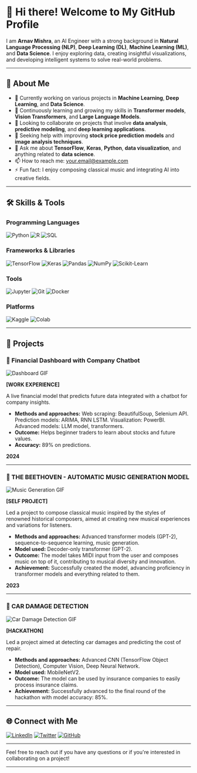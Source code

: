 # 👋 Hi there! Welcome to My GitHub Profile

I am **Arnav Mishra**, an AI Engineer with a strong background in **Natural Language Processing (NLP)**, **Deep Learning (DL)**, **Machine Learning (ML)**, and **Data Science**. I enjoy exploring data, creating insightful visualizations, and developing intelligent systems to solve real-world problems.

---

## 🚀 About Me

- 🔭 Currently working on various projects in **Machine Learning**, **Deep Learning**, and **Data Science**.
- 🌱 Continuously learning and growing my skills in **Transformer models**, **Vision Transformers**, and **Large Language Models**.
- 👯 Looking to collaborate on projects that involve **data analysis**, **predictive modeling**, and **deep learning applications**.
- 🤔 Seeking help with improving **stock price prediction models** and **image analysis techniques**.
- 💬 Ask me about **TensorFlow**, **Keras**, **Python**, **data visualization**, and anything related to **data science**.
- 📫 How to reach me: [your.email@example.com](mailto:your.email@example.com)
- ⚡ Fun fact: I enjoy composing classical music and integrating AI into creative fields.

---

## 🛠 Skills & Tools

### Programming Languages
![Python](https://img.shields.io/badge/Python-3670A0?style=for-the-badge&logo=python&logoColor=ffdd54)
![R](https://img.shields.io/badge/R-276DC3?style=for-the-badge&logo=r&logoColor=white)
![SQL](https://img.shields.io/badge/SQL-007396?style=for-the-badge&logo=sql&logoColor=white)

### Frameworks & Libraries
![TensorFlow](https://img.shields.io/badge/TensorFlow-FF6F00?style=for-the-badge&logo=tensorflow&logoColor=white)
![Keras](https://img.shields.io/badge/Keras-D00000?style=for-the-badge&logo=keras&logoColor=white)
![Pandas](https://img.shields.io/badge/Pandas-150458?style=for-the-badge&logo=pandas&logoColor=white)
![NumPy](https://img.shields.io/badge/NumPy-013243?style=for-the-badge&logo=numpy&logoColor=white)
![Scikit-Learn](https://img.shields.io/badge/Scikit--Learn-F7931E?style=for-the-badge&logo=scikit-learn&logoColor=white)

### Tools
![Jupyter](https://img.shields.io/badge/Jupyter-F37626?style=for-the-badge&logo=jupyter&logoColor=white)
![Git](https://img.shields.io/badge/Git-F05032?style=for-the-badge&logo=git&logoColor=white)
![Docker](https://img.shields.io/badge/Docker-2496ED?style=for-the-badge&logo=docker&logoColor=white)

### Platforms
![Kaggle](https://img.shields.io/badge/Kaggle-20BEFF?style=for-the-badge&logo=kaggle&logoColor=white)
![Colab](https://img.shields.io/badge/Colab-F9AB00?style=for-the-badge&logo=googlecolab&logoColor=white)

---

## 💼 Projects

### 🌟 Financial Dashboard with Company Chatbot

![Dashboard GIF](https://i.giphy.com/media/v1.Y2lkPTc5MGI3NjExMHhqMm15cTE4dmx1YWFzeXJzdzl1NGdmbTlxZnEyaWhiamR1dmJsaiZlcD12MV9pbnRlcm5hbF9naWZfYnlfaWQmY3Q9Zw/67SXcAhhz0frMqhyAZ/giphy.gif)

**[WORK EXPERIENCE]**

A live financial model that predicts future data integrated with a chatbot for company insights.
- **Methods and approaches:** Web scraping: BeautifulSoup, Selenium API. Prediction models: ARIMA, RNN LSTM. Visualization: PowerBI. Advanced models: LLM model, transformers.
- **Outcome:** Helps beginner traders to learn about stocks and future values.
- **Accuracy:** 89% on predictions.

**2024**

---

### 🌟 THE BEETHOVEN - AUTOMATIC MUSIC GENERATION MODEL

![Music Generation GIF](https://cdn.dribbble.com/users/965179/screenshots/2541427/media/375eb93946141e2c67f6e117a3dd0a31.gif)

**[SELF PROJECT]**

Led a project to compose classical music inspired by the styles of renowned historical composers, aimed at creating new musical experiences and variations for listeners.
- **Methods and approaches:** Advanced transformer models (GPT-2), sequence-to-sequence learning, music generation.
- **Model used:** Decoder-only transformer (GPT-2).
- **Outcome:** The model takes MIDI input from the user and composes music on top of it, contributing to musical diversity and innovation.
- **Achievement:** Successfully created the model, advancing proficiency in transformer models and everything related to them.

**2023**

---

### 🌟 CAR DAMAGE DETECTION

![Car Damage Detection GIF](https://media1.tenor.com/m/lDV21olE9WAAAAAd/gta-v-flip.gif)

**[HACKATHON]**

Led a project aimed at detecting car damages and predicting the cost of repair.
- **Methods and approaches:** Advanced CNN (TensorFlow Object Detection), Computer Vision, Deep Neural Network.
- **Model used:** MobileNetV2.
- **Outcome:** The model can be used by insurance companies to easily process insurance claims.
- **Achievement:** Successfully advanced to the final round of the hackathon with model accuracy: 85%.

---

## 🌐 Connect with Me

[![LinkedIn](https://img.shields.io/badge/LinkedIn-0077B5?style=for-the-badge&logo=linkedin&logoColor=white)](https://www.linkedin.com/in/arnavmishra12/)
[![Twitter](https://img.shields.io/badge/Twitter-1DA1F2?style=for-the-badge&logo=twitter&logoColor=white)](https://x.com/thearnavmishraa)
[![GitHub](https://img.shields.io/badge/GitHub-181717?style=for-the-badge&logo=github&logoColor=white)](https://github.com/arnavmishra4)

---

Feel free to reach out if you have any questions or if you're interested in collaborating on a project!

---
